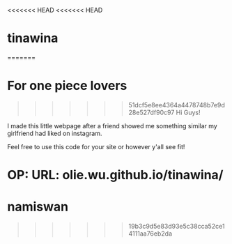 <<<<<<< HEAD
<<<<<<< HEAD
# tinawina
=======
# For one piece lovers
>>>>>>> 51dcf5e8ee4364a4478748b7e9d28e527df90c97
Hi Guys!

I made this little webpage after a friend showed me something similar my girlfriend had liked on instagram. 

Feel free to use this code for your site or however y'all see fit! 

OP:
URL: olie.wu.github.io/tinawina/
=======
# namiswan
>>>>>>> 19b3c9d5e83d93e5c38cca52ce14111aa76eb2da
